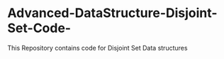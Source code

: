 # Advanced-DataStructure-Disjoint-Set-Code-
This Repository contains code for Disjoint Set Data structures
